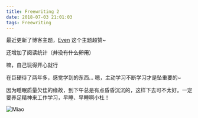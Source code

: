 ```yaml
---
title: Freewriting 2
date: 2018-07-03 21:01:03
tags: Freewriting
---
```


最近更新了博客主题，[Even](https://github.com/ahonn/hexo-theme-even) 这个主题超赞~

<!-- more -->

还增加了阅读统计（~~并没有什么卵用~~）

嘛，自己玩得开心就行

在巨硬待了两年多，感觉学到的东西... 嗯，主动学习不断学习才是坠重要的~

因为睡眠质量欠佳的缘故，到下午总是有点昏昏沉沉的，这样下去可不太好。一定要养足精神来工作学习，早睡、早睡啊小杜！

![Miao](http://wx1.sinaimg.cn/large/5f548a0agy1fswzkuxcojj20hx0godh3.jpg)

